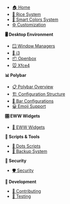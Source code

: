 - [🏠 Home](Home)
- [🎨 Rice System](Rice-System-Theme-Management)
- [🧠 Smart Colors System](Smart-Colors-System)
- [⚙️ Customization](Customization)

**🖥️ Desktop Environment**

- [🪟 Window Managers](Window-Managers)
- [🔷 i3](i3)
- [📦 Openbox](Openbox)
- [🐭 Xfce4](Xfce4)

**📊 Polybar**

- [📋 Polybar Overview](Polybar)
- [🏗️ Configuration Structure](Polybar-Configuration-Structure)
- [📱 Bar Configurations](Polybar-Bar-Configurations)
- [😀 Emoji Support](Polybar-Emoji-Support)

**🎛️ EWW Widgets**

- [🔮 EWW Widgets](EWW-Widgets)

**🔧 Scripts & Tools**

- [📜 Dots Scripts](Dots-Scripts)
- [💾 Backup System](Dots-Backup)

**🔐 Security**

- [🛡️ Security](Security)

**🧪 Development**

- [🤝 Contributing](CONTRIBUTING)
- [🧪 Testing](Testing)
